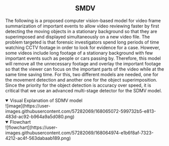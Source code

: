 ## <div align="center">SMDV</div>

The following is a proposed computer vision-based model for video frame summarization of important events to allow video reviewing faster by first detecting the moving objects in a stationary background so that they are superimposed and displayed simultaneously on a new video file. The problem targeted is that forensic investigators spend long periods of time watching CCTV footage in order to look for evidence for a case. However, some videos include long footage of a stationary background with few important events such as people or cars passing by. Therefore, this model will remove all the unnecessary footage and overlay the important footage so that the viewer can focus on the important parts of the video while at the same time saving time. For this, two different models are needed, one for the movement detection and another one for the object superimposition. Since the priority for the object detection is accuracy over speed, it is critical that we use an advanced multi-stage detector for the SDMV model.


<details open>
<summary>Visual Explanation of SDMV model</summary>
![image](https://user-images.githubusercontent.com/57282069/168065072-599732b5-e813-483d-ac92-b964a9a5d080.png)

</details>

<details open>
<summary>Flowchart</summary>
  ![flowchart](https://user-images.githubusercontent.com/57282069/168064974-e1b6f8af-7323-4212-ac4f-563dabaab189.png)

</details>

